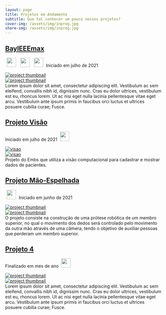 ```yaml
---
layout: page
title: Projetos em Andamento
subtitle: Que tal conhecer um pouco nossos projetos?
cover-img: /assets/img/inprog.jpg
share-img: /assets/img/inprog.jpg
---
```


<!-- BayIEEEmax -->
<div data-aos="fade-left" data-aos-offset="150"> 
<article class="project-preview-left">
    <a href="https://ieeecimatec.github.io/project-bayieeemax/">
      <h2 class="project-title">BayIEEEmax</h2>      
    </a>
    <p class="project-meta project-meta-left">
        <a href="https://ieeecimatec.github.io/capitulo-RAS/"><img src="{{ 'assets/img/ras_logo.png' | relative_url }}" width="30" hspace="5" class="img-zoom25"></a>
        <a href="https://ieeecimatec.github.io/capitulo-EMBS/"><img src="{{ 'assets/img/embs_logo.png' | relative_url }}" width="30" hspace="5" class="img-zoom25"></a>
        <a href="https://ieeecimatec.github.io/capitulo-PES/"><img src="{{ 'assets/img/pes_logo.png' | relative_url }}" width="30" hspace="5" class="img-zoom25"></a>
        Iniciado em julho de 2021
    </p>    
    <div class="project-image project-image-small">
      <a href="https://ieeecimatec.github.io/project-bayieeemax/">
        <img src="{{ 'assets/img/bayieeemax/baymax_thumb.jpeg' | relative_url }}" alt="project thumbnail" class="img-blur">
      </a>
    </div>
    <div class="project-image project-image-short">
      <a href="https://ieeecimatec.github.io/project-bayieeemax/">
        <img src="{{ 'assets/img/bayieeemax/baymax_thumb.jpeg' | relative_url }}" alt="project thumbnail" class="img-blur">
      </a>
    </div>
    <div class="project-entry">
      Lorem ipsum dolor sit amet, consectetur adipiscing elit. Vestibulum ac sem eleifend, convallis nibh id, dignissim nunc. Cras eu dolor ultrices, vestibulum est eu, rhoncus lorem. Ut ac nisi eget nulla lacinia pellentesque vitae eget arcu. Vestibulum ante ipsum primis in faucibus orci luctus et ultrices posuere cubilia curae; Fusce.    
    </div> 
</article>
</div>

<!-- Projeto Visão -->
<div data-aos="fade-right" data-aos-offset="150"> 
<article class="project-preview-right">
    <a href="https://ieeecimatec.github.io/project-projeto_visao/">
      <h2 class="project-title">Projeto Visão</h2>      
    </a>
    <p class="project-meta project-meta-right">
        Iniciado em julho de 2021
        <a href="https://ieeecimatec.github.io/capitulo-EMBS/"><img src="{{ 'assets/img/embs_logo.png' | relative_url }}" width="30" hspace="5" class="img-zoom25"></a>
    </p>
    <div class="project-image project-image-small">
      <a href="https://ieeecimatec.github.io/project-projeto_visao/">
        <img src="{{ 'assets/img/visao/olhoVisao.png' | relative_url }}" alt="visao" class="img-blur">
      </a>
    </div>
    <div class="project-image project-image-short">
      <a href="https://ieeecimatec.github.io/project-projeto_visao/">
        <img src="{{ 'assets/img/visao/olhoVisao.png' | relative_url }}" alt="visao" class="img-blur">
      </a>
    </div>
    <div class="project-entry">
     Projeto do Embs que utiliza a visão computacional para cadastrar e mostrar dados de pacientes.  
    </div> 
</article>
</div>

<!-- Projeto Mão-Espelhada -->
<div data-aos="fade-left" data-aos-offset="150"> 
<article class="project-preview-left">
    <a href="https://ieeecimatec.github.io/projeto-mao_espelhada/">
      <h2 class="project-title">Projeto Mão-Espelhada</h2>      
    </a>
    <p class="project-meta project-meta-left">
        <a href="https://ieeecimatec.github.io/capitulo-RAS/"><img src="{{ 'assets/img/ras_logo.png' | relative_url }}" width="30" hspace="5" class="img-zoom25"></a>
        Iniciado em junho de 2021
    </p>    
    <div class="project-image project-image-small">
      <a href="https://ieeecimatec.github.io/projeto-mao_espelhada/">
        <img src="{{ 'assets/img/mao_espelhada/logo_mao_espelhada.png' | relative_url }}" alt="project thumbnail" class="img-blur">
      </a>
    </div>
    <div class="project-image project-image-short">
      <a href="https://ieeecimatec.github.io/projeto-mao_espelhada/">
        <img src="{{ 'assets/img/mao_espelhada/logo_mao_espelhada.png' | relative_url }}" alt="project thumbnail" class="img-blur">
      </a>
    </div>
    <div class="project-entry">
      O projeto consiste na construção de uma prótese robótica de um membro superior, no qual o movimento dos dedos será controlado pelo movimento da outra mão através de uma câmera, tendo o objetivo de auxiliar pessoas que perderam um membro superior. 
    </div> 
</article>
</div>

<!-- Projeto 4 -->
<div data-aos="fade-right" data-aos-offset="150"> 
<article class="project-preview-right">
    <a href="https://ieeecimatec.github.io/projeto/">
      <h2 class="project-title">Projeto 4</h2>      
    </a>
    <p class="project-meta project-meta-right">
        Finalizado em mes de ano
        <a href="https://ieeecimatec.github.io/capitulo-PES/"><img src="{{ 'assets/img/pes_logo.png' | relative_url }}" width="30" hspace="5" class="img-zoom25"></a>
    </p>
    <div class="project-image project-image-small">
      <a href="https://ieeecimatec.github.io/projeto/">
        <img src="{{ 'assets/img/voluntarios/semfoto.png' | relative_url }}" alt="project thumbnail" class="img-blur">
      </a>
    </div>
    <div class="project-image project-image-short">
      <a href="https://ieeecimatec.github.io/projeto/">
        <img src="{{ 'assets/img/voluntarios/semfoto.png' | relative_url }}" alt="project thumbnail" class="img-blur">
      </a>
    </div>
    <div class="project-entry">
      Lorem ipsum dolor sit amet, consectetur adipiscing elit. Vestibulum ac sem eleifend, convallis nibh id, dignissim nunc. Cras eu dolor ultrices, vestibulum est eu, rhoncus lorem. Ut ac nisi eget nulla lacinia pellentesque vitae eget arcu. Vestibulum ante ipsum primis in faucibus orci luctus et ultrices posuere cubilia curae; Fusce.    
</div> 
</article>
</div>
